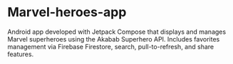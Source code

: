 # Marvel-heroes-app
Android app developed with Jetpack Compose that displays and manages Marvel superheroes using the Akabab Superhero API. Includes favorites management via Firebase Firestore, search, pull-to-refresh, and share features.
